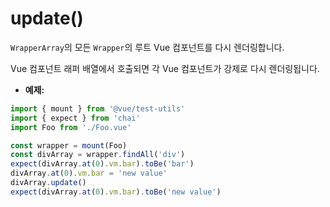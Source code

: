 # update()

`WrapperArray`의 모든 `Wrapper`의 루트 Vue 컴포넌트를 다시 렌더링합니다.

Vue 컴포넌트 래퍼 배열에서 호출되면 각 Vue 컴포넌트가 강제로 다시 렌더링됩니다.


- **예제:**

```js
import { mount } from '@vue/test-utils'
import { expect } from 'chai'
import Foo from './Foo.vue'

const wrapper = mount(Foo)
const divArray = wrapper.findAll('div')
expect(divArray.at(0).vm.bar).toBe('bar')
divArray.at(0).vm.bar = 'new value'
divArray.update()
expect(divArray.at(0).vm.bar).toBe('new value')
```
